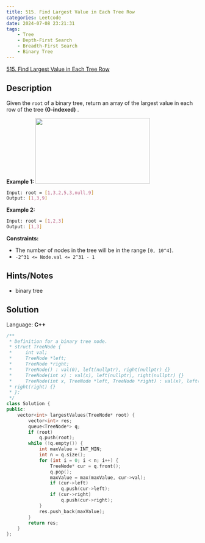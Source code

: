 ```yaml
---
title: 515. Find Largest Value in Each Tree Row
categories: Leetcode
date: 2024-07-08 23:21:31
tags:
    - Tree
    - Depth-First Search
    - Breadth-First Search
    - Binary Tree
---
```


[515. Find Largest Value in Each Tree Row](https://leetcode.com/problems/find-largest-value-in-each-tree-row/description/)

## Description

Given the `root` of a binary tree, return an array of the largest value in each row of the tree **(0-indexed)** .

**Example 1:**
<img alt="" src="https://assets.leetcode.com/uploads/2020/08/21/largest_e1.jpg" style="width: 300px; height: 172px;">

```bash
Input: root = [1,3,2,5,3,null,9]
Output: [1,3,9]
```

**Example 2:**

```bash
Input: root = [1,2,3]
Output: [1,3]
```

**Constraints:**

- The number of nodes in the tree will be in the range `[0, 10^4]`.
- `-2^31 <= Node.val <= 2^31 - 1`

## Hints/Notes

- binary tree

## Solution

Language: **C++**

```C++
/**
 * Definition for a binary tree node.
 * struct TreeNode {
 *     int val;
 *     TreeNode *left;
 *     TreeNode *right;
 *     TreeNode() : val(0), left(nullptr), right(nullptr) {}
 *     TreeNode(int x) : val(x), left(nullptr), right(nullptr) {}
 *     TreeNode(int x, TreeNode *left, TreeNode *right) : val(x), left(left),
 * right(right) {}
 * };
 */
class Solution {
public:
    vector<int> largestValues(TreeNode* root) {
        vector<int> res;
        queue<TreeNode*> q;
        if (root)
            q.push(root);
        while (!q.empty()) {
            int maxValue = INT_MIN;
            int n = q.size();
            for (int i = 0; i < n; i++) {
                TreeNode* cur = q.front();
                q.pop();
                maxValue = max(maxValue, cur->val);
                if (cur->left)
                    q.push(cur->left);
                if (cur->right)
                    q.push(cur->right);
            }
            res.push_back(maxValue);
        }
        return res;
    }
};
```
